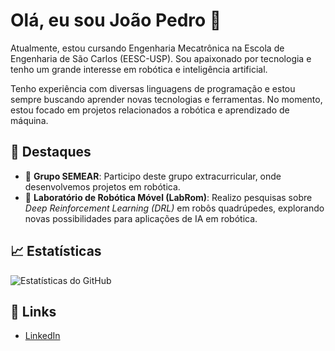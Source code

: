 # Olá, eu sou João Pedro 👋

Atualmente, estou cursando Engenharia Mecatrônica na Escola de Engenharia de São Carlos (EESC-USP). Sou apaixonado por tecnologia e tenho um grande interesse em robótica e inteligência artificial. 

Tenho experiência com diversas linguagens de programação e estou sempre buscando aprender novas tecnologias e ferramentas. No momento, estou focado em projetos relacionados a robótica e aprendizado de máquina.

## 🌟 Destaques

- 🚀 **Grupo SEMEAR**: Participo deste grupo extracurricular, onde desenvolvemos projetos em robótica.
- 🤖 **Laboratório de Robótica Móvel (LabRom)**: Realizo pesquisas sobre *Deep Reinforcement Learning (DRL)* em robôs quadrúpedes, explorando novas possibilidades para aplicações de IA em robótica.

## 📈 Estatísticas

![Estatísticas do GitHub](https://github-readme-stats.vercel.app/api?username=JPBG-USP&show_icons=true&theme=radical)

## 🔗 Links

- [LinkedIn](https://br.linkedin.com/in/jo%C3%A3o-pedro-baltieca-garcia-573b15242)
